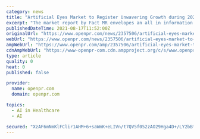 ```yaml
---
category: news
title: "Artificial Eyes Market to Register Unwavering Growth during 2021-2031 | Advanced Artificial Eyes, Midwest Eye Laboratories, Inc., Erickson's Eyes"
excerpt: "The market report by Fact MR envelopes an all in information of the global Artificial Eyes market and the nature of the market growth over the foreseeable period The report provides a comprehensive elaboration of the positives and negatives of"
publishedDateTime: 2021-08-17T11:52:00Z
originalUrl: "https://www.openpr.com/news/2357506/artificial-eyes-market-to-register-unwavering-growth-during"
webUrl: "https://www.openpr.com/news/2357506/artificial-eyes-market-to-register-unwavering-growth-during"
ampWebUrl: "https://www.openpr.com/amp/2357506/artificial-eyes-market-to-register-unwavering-growth-during"
cdnAmpWebUrl: "https://www-openpr-com.cdn.ampproject.org/c/s/www.openpr.com/amp/2357506/artificial-eyes-market-to-register-unwavering-growth-during"
type: article
quality: 0
heat: 0
published: false

provider:
  name: openpr.com
  domain: openpr.com

topics:
  - AI in Healthcare
  - AI

secured: "XzAF6mNmKlFClir1AHM+6+saWmK+eLIVn/t7QV5f052zAO29Hga4D+/LY2bBfjAixujDaTDvsSgcIRIarMldKkNalrethEUhVbj1HbI0NhD/alAdwVthPKb1+y0pXX65sP0SptAdMp+0ExhFBe9PGmiIAjJs6NZN9h4RUjjeYWoJWyEug7qI4iR5epBIfJ0SfhnwM8uFBzhBjrjLiX9Tsyt1O8Tl/0EMF00mLkEhpJRK7s0VoeP90UZwqCBghJo7hlWjMw1m2v5NIVHLKNwJjq2x2Ao2BkiEJd7DAHvdLDR8diVYXiHHf4cxT5gAmxivEvGIs1QtK5TGiUcChrqgE+nLj9EvKpIiPNEV+fRnrYU=;cKE80mcFg3rI+Mrp3MnKog=="
---
```


